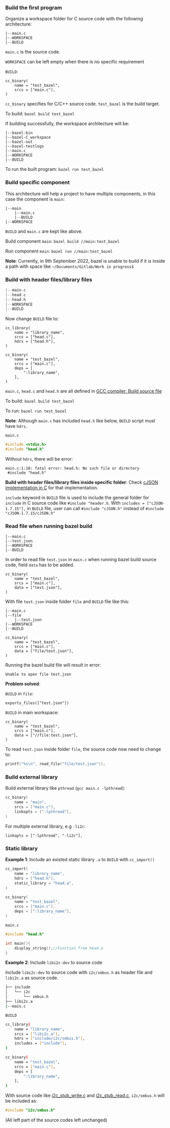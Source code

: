 ### Build the first program

Organize a workspace folder for C source code with the following architecture:

```
|--main.c
|--WORKSPACE
|--BUILD
```

``main.c`` is the source code.

``WORKSPACE`` can be left empty when there is no specific requirement

``BUILD``:

```
cc_binary(
    name = "test_bazel",
    srcs = ["main.c"],
)
```

``cc_binary`` specifies for C/C++ source code. ``test_bazel`` is the build target.

To build: ``bazel build test_bazel``

If building successfully, the workspace architecture will be:

```
|--bazel-bin
|--bazel-C_workspace
|--bazel-out
|--bazel-testlogs
|--main.c
|--WORKSPACE
|--BUILD
```

To run the built program: ``bazel run test_bazel``

### Build specific component

This architecture will help a project to have multiple components, in this case the component is ``main``:

```
|--main
	|--main.c
	|--BUILD
|--WORKSPACE
```

``BUILD`` and ``main.c`` are kept like above.

Build component ``main``: ``bazel build //main:test_bazel``

Run component ``main``: ``bazel run //main:test_bazel``

**Note**: Currently, in 9th September 2022, bazel is unable to build if it is inside a path with space like ``~/Documents/Gitlab/Work in progress$`` 

### Build with header files/library files

```c
|--main.c
|--head.c
|--head.h
|--WORKSPACE
|--BUILD
```

Now change ``BUILD`` file to:

```
cc_library(
    name = "library_name",
    srcs = ["head.c"],
    hdrs = ["head.h"],
)

cc_binary(
    name = "test_bazel",
    srcs = ["main.c"],
    deps = [
        ":library_name",        
    ],
)
```

``main.c``, ``head.c`` and ``head.h`` are all defined in [GCC compiler: Build source file](https://github.com/TranPhucVinh/C/blob/master/Environment/GCC%20compiler.md#build-source-file)

To build: ``bazel build test_bazel``

To run: ``bazel run test_bazel``

**Note**: Although ``main.c`` has included ``head.h`` like below, ``BUILD`` script must have ``hdrs``. 

``main.c``

```c
#include <stdio.h>
#include "head.h"
```

Without ``hdrs``, there will be error:

```
main.c:1:18: fatal error: head.h: No such file or directory
 #include "head.h"
```

**Build with header files/library files inside specific folder**: Check [cJSON implementation in C](https://github.com/TranPhucVinh/C/blob/master/Introduction/Data%20structure/JSON/README.md) for that implementation.

``include`` keyword in ``BUILD`` file is used to include the general folder for ``include`` in C source code like ``#include "header.h``. With ``includes = ["cJSON-1.7.15"],`` in ``BUILD`` file, user can call ``#include "cJSON.h"`` instead of ``#include "cJSON-1.7.15/cJSON.h"``

### Read file when running bazel build

```
|--main.c
|--test.json
|--WORKSPACE
|--BUILD
```

In order to read file ``test.json`` in ``main.c`` when running bazel build source code, field ``data`` has to be added.

```
cc_binary(
    name = "test_bazel",
    srcs = ["main.c"],
    data = ["test.json"],
)
```

With file ``test.json`` inside folder ``file`` and ``BUILD`` file like this:

```
|--main.c
|--file
	|--test.json
|--WORKSPACE
|--BUILD
```

```
cc_binary(
    name = "test_bazel",
    srcs = ["main.c"],
    data = ["file/test.json"],
)
```

Running the bazel build file will result in error:

```
Unable to open file test.json
```

**Problem solved**:

``BUILD`` in ``file``:

```
exports_files(["test.json"])
```

``BUILD`` in main workspace:

```
cc_binary(
    name = "test_bazel",
    srcs = ["main.c"],
    data = ["//file:test.json"],
)
```

To read ``test.json`` inside folder ``file``, the source code now need to change to:

```c
printf("%s\n", read_file("file/test.json"));
```

### Build external library

Build external library like ``pthread`` (``gcc main.c -lpthread``):

```c
cc_binary(
    name = "main",
    srcs = ["main.c"],
    linkopts = ["-lpthread"],
)
```

For multiple external library, e.g ``-li2c``:

```
linkopts = ["-lpthread", "-li2c"],
```

### Static library

**Example 1**: Include an existed static library ``.a`` to ``BUILD`` with ``cc_import()``

```c
cc_import(
	name = "library_name",
	hdrs = ["head.h"],
	static_library = "head.a",
)

cc_binary(
    name = "test_bazel",
    srcs = ["main.c"],
    deps = [":library_name"],
)
```

``main.c``

```c
#include "head.h"

int main(){
	display_string();//Function from head.a
}
```

**Example 2**: Include ``libi2c-dev`` to source code

Include ``libi2c-dev`` to source code with ``i2c/smbus.h`` as header file and ``libi2c.a`` as source code.

```sh
├── include
│   └── i2c
│       └── smbus.h
├── libi2c.a
|--main.c
```

``BUILD``

```sh
cc_library(
    name = "library_name",
    srcs = ["libi2c.a"],
    hdrs = ["include/i2c/smbus.h"],
    includes = ["include"],
)

cc_binary(
    name = "test_bazel",
    srcs = ["main.c"],
    deps = [
        ":library_name",
    ],
)
```
With source code like [i2c_stub_write.c](https://github.com/TranPhucVinh/C/blob/master/Kernel/I2C/i2c_stub_write.c) and [i2c_stub_read.c](https://github.com/TranPhucVinh/C/blob/master/Kernel/I2C/i2c_stub_read.c), ``i2c/smbus.h`` will be included as:

```c
#include "i2c/smbus.h"
```

(All left part of the source codes left unchanged)

